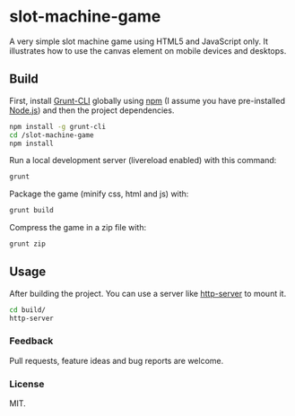 # slot-machine-game

A very simple slot machine game using HTML5 and JavaScript only. It illustrates how to use the canvas element on mobile devices and desktops.

## Build

First, install [Grunt-CLI](http://gruntjs.com/) globally using [npm](https://www.npmjs.com/) (I assume you have pre-installed [Node.js](https://nodejs.org/)) and then the project dependencies.

```bash
npm install -g grunt-cli
cd /slot-machine-game
npm install
```

Run a local development server (livereload enabled) with this command:

```bash
grunt
```

Package the game (minify css, html and js) with:

```bash
grunt build
```

Compress the game in a zip file with:

```bash
grunt zip
```

## Usage

After building the project. You can use a server like [http-server](https://github.com/indexzero/http-server) to mount it.

```bash
cd build/
http-server
```

### Feedback

Pull requests, feature ideas and bug reports are welcome.

### License

MIT.
